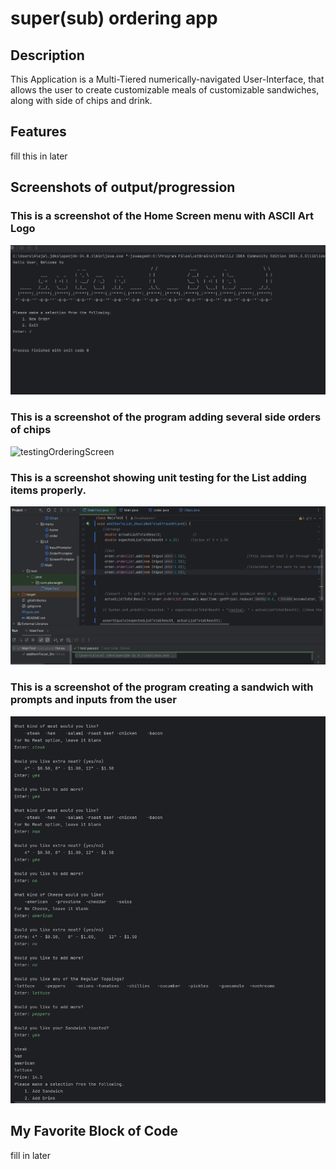  # super(sub) ordering app 

 ## Description

 This Application is a Multi-Tiered numerically-navigated User-Interface, that allows the user to create customizable meals of customizable sandwiches, along with side of chips and drink.  

 ## Features

 fill this in later

## Screenshots of output/progression

 ### This is a screenshot of the Home Screen menu with ASCII Art Logo
 ![HomeScreen](https://github.com/MarqAlejandro/Super_Sub/blob/main/screenshots/img.png)

 ### This is a screenshot of the program adding several side orders of chips 
 ![testingOrderingScreen](https://github.com/user-attachments/assets/8041e67c-5048-4616-9677-8a30b4d22723)

 ### This is a screenshot showing unit testing for the List adding items properly.
 ![UnitTesting](https://github.com/MarqAlejandro/Super_Sub/blob/main/screenshots/img_2.png)

 ### This is a screenshot of the program creating a sandwich with prompts and inputs from the user
 ![Sandwich](https://github.com/MarqAlejandro/Super_Sub/blob/main/screenshots/img_4.png)


 ## My Favorite Block of Code

 fill in later

 

 

 
 
